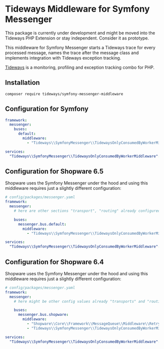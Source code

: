 # Tideways Middleware for Symfony Messenger

This package is currently under development and might be moved into the
Tideways PHP Extension or stay independent. Consider it as prototype.

This middleware for Symfony Messenger starts a Tideways trace for every
processed message, names the trace after the message class and implements
integration with Tideways exception tracking.

[Tideways](https://tideways.com) is a monitoring, profiling and exception tracking combo for PHP.

## Installation

```
composer require tideways/symfony-messenger-middleware
```

## Configuration for Symfony

```yaml
framework:
  messenger:
    buses:
      default:
        middleware:
          - "Tideways\\SymfonyMessenger\\TidewaysOnlyConsumedByWorkerMiddleware"

services:
  "Tideways\\SymfonyMessenger\\TidewaysOnlyConsumedByWorkerMiddleware": ~
```

## Configuration for Shopware 6.5

Shopware uses the Symfony Messenger under the hood and using this middleware
requires just a slightly different configuration:

```yaml
# config/packages/messenger.yaml
framework:
  messenger:
    # here are other sections "transport", "routing" already configured by Shopware.

    buses:
      messenger.bus.default:
        middleware:
          - "Tideways\\SymfonyMessenger\\TidewaysOnlyConsumedByWorkerMiddleware"

services:
  "Tideways\\SymfonyMessenger\\TidewaysOnlyConsumedByWorkerMiddleware": ~
```

## Configuration for Shopware 6.4

Shopware uses the Symfony Messenger under the hood and using this middleware
requires just a slightly different configuration:

```yaml
# config/packages/messenger.yaml
framework:
  messenger:
    # here might be other config values already "transports" and "routing".

    buses:
      messenger.bus.shopware:
        middleware:
          - "Shopware\\Core\\Framework\\MessageQueue\\Middleware\\RetryMiddleware"
          - "Tideways\\SymfonyMessenger\\TidewaysOnlyConsumedByWorkerMiddleware"

services:
  "Tideways\\SymfonyMessenger\\TidewaysOnlyConsumedByWorkerMiddleware": ~
```

